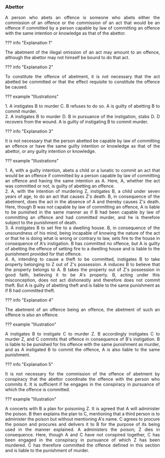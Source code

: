 ### Abettor
<div style="text-align: justify">

A person who abets an offence is someone who abets either the commission of an offence or the commission of an act that would be an offence if committed by a person capable by law of committing an offence with the same intention or knowledge as that of the abettor.

</div>

??? info "Explanation 1"
    <div style="text-align: justify"> The abetment of the illegal omission of an act may amount to an offence, although the abettor may not himself be bound to do that act.

??? info "Explanation 2"
    <div style="text-align: justify"> To constitute the offence of abetment, it is not necessary that the act abetted be committed or that the effect requisite to constitute the offence be caused.

??? example "Illustrations"
    <div style="text-align: justify"> 1. A instigates B to murder C. B refuses to do so. A is guilty of abetting B to commit murder.
    <div style="text-align: justify"> 2. A instigates B to murder D. B in pursuance of the instigation, stabs D. D recovers from the wound. A is guilty of instigating B to commit murder.

??? info "Explanation 3"
    <div style="text-align: justify"> It is not necessary that the person abetted be capable by law of committing an offence or have the same guilty intention or knowledge as that of the abettor, or any guilty intention or knowledge.

??? example "Illustrations"
    <div style="text-align: justify"> 1. A, with a guilty intention, abets a child or a lunatic to commit an act that would be an offence if committed by a person capable by law of committing an offence and having the same intention as A. Here, A, whether the act was committed or not, is guilty of abetting an offence.
    <div style="text-align: justify"> 2. A, with the intention of murdering Z, instigates B, a child under seven years of age, to do an act that causes Z's death. B, in consequence of the abetment, does the act in the absence of A and thereby causes Z's death. Here, though B was not capable by law of committing an offence, A is liable to be punished in the same manner as if B had been capable by law of committing an offence and had committed murder, and he is therefore subject to the punishment of death.
    <div style="text-align: justify"> 3. A instigates B to set fire to a dwelling house. B, in consequence of the unsoundness of his mind, being incapable of knowing the nature of the act or that he is doing what is wrong or contrary to law, sets fire to the house in consequence of A's instigation. B has committed no offence, but A is guilty of abetting the offence of setting fire to a dwelling house and is liable to the punishment provided for that offence.
    <div style="text-align: justify"> 4. A, intending to cause a theft to be committed, instigates B to take property belonging to Z out of Z's possession. A induces B to believe that the property belongs to A. B takes the property out of Z's possession in good faith, believing it to be A's property. B, acting under this misconception, does not act dishonestly and therefore does not commit theft. But A is guilty of abetting theft and is liable to the same punishment as if B had committed theft.
    
??? info "Explanation 4"
    <div style="text-align: justify"> The abetment of an offence being an offence, the abetment of such an offence is also an offence.

??? example "Illustration"
    <div style="text-align: justify"> A instigates B to instigate C to murder Z. B accordingly instigates C to murder Z, and C commits that offence in consequence of B's instigation. B is liable to be punished for his offence with the same punishment as murder, and as A instigated B to commit the offence, A is also liable to the same punishment.
    
??? info "Explanation 5"
    <div style="text-align: justify"> It is not necessary for the commission of the offence of abetment by conspiracy that the abettor coordinate the offence with the person who commits it. It is sufficient if he engages in the conspiracy in pursuance of which the offence is committed.

??? example "Illustration"
    <div style="text-align: justify"> A concerts with B a plan for poisoning Z. It is agreed that A will administer the poison. B then explains the plan to C, mentioning that a third person is to administer the poison but without mentioning A's name. C agrees to procure the poison and procures and delivers it to B for the purpose of its being used in the manner explained. A administers the poison; Z dies in consequence. Here, though A and C have not conspired together, C has been engaged in the conspiracy in pursuance of which Z has been murdered. C has therefore committed the offence defined in this section and is liable to the punishment of murder.
